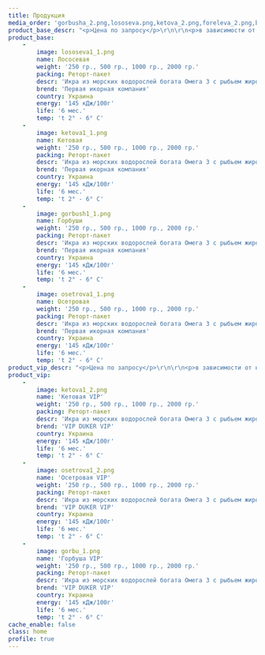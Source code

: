 ```yaml
---
title: Продукция
media_order: 'gorbusha_2.png,lososeva.png,ketova_2.png,foreleva_2.png,bilug_2.png,osetrova_2.png,shuki_2.png,ketova1_1.png,lososeva1_1.png,osetrova1_1.png,bilug_1.png,foreleva_1.png,gorbusha_1.png,ketova_1.png,lososeva_1.png,osetrova_1.png,shuki_1.png,ketova1_2.png,osetrova1_2.png,caviar-2.png,caviar.png,caviar-3.png,gorbu_1.png'
product_base_descr: "<p>Цена по запросу</p>\r\n\r\n<p>в зависимости от наличия и объема заказа.</p>"
product_base:
    -
        image: lososeva1_1.png
        name: Лососевая
        weight: '250 гр., 500 гр., 1000 гр., 2000 гр.'
        packing: Реторт-пакет
        descr: 'Икра из морских водорослей богата Омега 3 с рыбьем жиром.По вкусовым качествам приближена к натуральной'
        brend: 'Первая икорная компания'
        country: Украина
        energy: '145 кДж/100г'
        life: '6 мес.'
        temp: 't 2° - 6° C'
    -
        image: ketova1_1.png
        name: Кетовая
        weight: '250 гр., 500 гр., 1000 гр., 2000 гр.'
        packing: Реторт-пакет
        descr: 'Икра из морских водорослей богата Омега 3 с рыбьем жиром.По вкусовым качествам приближена к натуральной'
        brend: 'Первая икорная компания'
        country: Украина
        energy: '145 кДж/100г'
        life: '6 мес.'
        temp: 't 2° - 6° C'
    -
        image: gorbush1_1.png
        name: Горбуши
        weight: '250 гр., 500 гр., 1000 гр., 2000 гр.'
        packing: Реторт-пакет
        descr: 'Икра из морских водорослей богата Омега 3 с рыбьем жиром.По вкусовым качествам приближена к натуральной'
        brend: 'Первая икорная компания'
        country: Украина
        energy: '145 кДж/100г'
        life: '6 мес.'
        temp: 't 2° - 6° C'
    -
        image: osetrova1_1.png
        name: Осетровая
        weight: '250 гр., 500 гр., 1000 гр., 2000 гр.'
        packing: Реторт-пакет
        descr: 'Икра из морских водорослей богата Омега 3 с рыбьем жиром.По вкусовым качествам приближена к натуральной'
        brend: 'Первая икорная компания'
        country: Украина
        energy: '145 кДж/100г'
        life: '6 мес.'
        temp: 't 2° - 6° C'
product_vip_descr: "<p>Цена по запросу</p>\r\n\r\n<p>в зависимости от наличия и объема заказа.</p>\r\n\r\n"
product_vip:
    -
        image: ketova1_2.png
        name: 'Кетовая VIP'
        weight: '250 гр., 500 гр., 1000 гр., 2000 гр.'
        packing: Реторт-пакет
        descr: 'Икра из морских водорослей богата Омега 3 с рыбьем жиром.По вкусовым качествам приближена к натуральной'
        brend: 'VIP DUKER VIP'
        country: Украина
        energy: '145 кДж/100г'
        life: '6 мес.'
        temp: 't 2° - 6° C'
    -
        image: osetrova1_2.png
        name: 'Осетровая VIP'
        weight: '250 гр., 500 гр., 1000 гр., 2000 гр.'
        packing: Реторт-пакет
        descr: 'Икра из морских водорослей богата Омега 3 с рыбьем жиром.По вкусовым качествам приближена к натуральной'
        brend: 'VIP DUKER VIP'
        country: Украина
        energy: '145 кДж/100г'
        life: '6 мес.'
        temp: 't 2° - 6° C'
    -
        image: gorbu_1.png
        name: 'Горбуша VIP'
        weight: '250 гр., 500 гр., 1000 гр., 2000 гр.'
        packing: Реторт-пакет
        descr: 'Икра из морских водорослей богата Омега 3 с рыбьем жиром.По вкусовым качествам приближена к натуральной'
        brend: 'VIP DUKER VIP'
        country: Украина
        energy: '145 кДж/100г'
        life: '6 мес.'
        temp: 't 2° - 6° C'
cache_enable: false
class: home
profile: true
---
```


